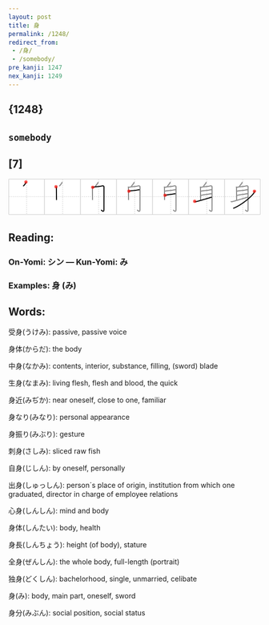 ```yaml
---
layout: post
title: 身
permalink: /1248/
redirect_from:
 - /身/
 - /somebody/
pre_kanji: 1247
nex_kanji: 1249
---
```


## {1248}

## `somebody`

## [7]

<div class="stroke"><img src="../images/E8BAAB.png" /></div>

## Reading:

### On-Yomi: シン &mdash; Kun-Yomi: み

### Examples: 身 (み)

## Words:

受身(うけみ): passive, passive voice

身体(からだ): the body

中身(なかみ): contents, interior, substance, filling, (sword) blade

生身(なまみ): living flesh, flesh and blood, the quick

身近(みぢか): near oneself, close to one, familiar

身なり(みなり): personal appearance

身振り(みぶり): gesture

刺身(さしみ): sliced raw fish

自身(じしん): by oneself, personally

出身(しゅっしん): person´s place of origin, institution from which one graduated, director in charge of employee relations

心身(しんしん): mind and body

身体(しんたい): body, health

身長(しんちょう): height (of body), stature

全身(ぜんしん): the whole body, full-length (portrait)

独身(どくしん): bachelorhood, single, unmarried, celibate

身(み): body, main part, oneself, sword

身分(みぶん): social position, social status
